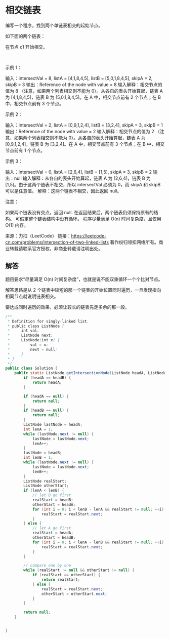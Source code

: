 # 相交链表

编写一个程序，找到两个单链表相交的起始节点。

如下面的两个链表：



在节点 c1 开始相交。

 

示例 1：



输入：intersectVal = 8, listA = [4,1,8,4,5], listB = [5,0,1,8,4,5], skipA = 2, skipB = 3
输出：Reference of the node with value = 8
输入解释：相交节点的值为 8 （注意，如果两个列表相交则不能为 0）。从各自的表头开始算起，链表 A 为 [4,1,8,4,5]，链表 B 为 [5,0,1,8,4,5]。在 A 中，相交节点前有 2 个节点；在 B 中，相交节点前有 3 个节点。
 

示例 2：



输入：intersectVal = 2, listA = [0,9,1,2,4], listB = [3,2,4], skipA = 3, skipB = 1
输出：Reference of the node with value = 2
输入解释：相交节点的值为 2 （注意，如果两个列表相交则不能为 0）。从各自的表头开始算起，链表 A 为 [0,9,1,2,4]，链表 B 为 [3,2,4]。在 A 中，相交节点前有 3 个节点；在 B 中，相交节点前有 1 个节点。
 

示例 3：



输入：intersectVal = 0, listA = [2,6,4], listB = [1,5], skipA = 3, skipB = 2
输出：null
输入解释：从各自的表头开始算起，链表 A 为 [2,6,4]，链表 B 为 [1,5]。由于这两个链表不相交，所以 intersectVal 必须为 0，而 skipA 和 skipB 可以是任意值。
解释：这两个链表不相交，因此返回 null。
 

注意：

如果两个链表没有交点，返回 null.
在返回结果后，两个链表仍须保持原有的结构。
可假定整个链表结构中没有循环。
程序尽量满足 O(n) 时间复杂度，且仅用 O(1) 内存。

来源：力扣（LeetCode）
链接：https://leetcode-cn.com/problems/intersection-of-two-linked-lists
著作权归领扣网络所有。商业转载请联系官方授权，非商业转载请注明出处。

## 解答

题目要求“尽量满足 O(n) 时间复杂度”，也就是说不能双重循环一个个比对节点。

解答思路是从 2 个链表中较短的那一个链表的开始位置同时遍历，一旦发现指向相同节点就说明链表相交。

要达成同时遍历的效果，必须让较长的链表先走多余的那一段。

```java
/**
 * Definition for singly-linked list.
 * public class ListNode {
 *     int val;
 *     ListNode next;
 *     ListNode(int x) {
 *         val = x;
 *         next = null;
 *     }
 * }
 */
public class Solution {
    public static ListNode getIntersectionNode(ListNode headA, ListNode headB) {
        if (headA == headB) {
            return headA;
        }

        if (headA == null) {
            return null;
        }
        if (headB == null) {
            return null;
        }
        ListNode lastNode = headA;
        int lenA = 1;
        while (lastNode.next != null) {
            lastNode = lastNode.next;
            lenA++;
        }
        lastNode = headB;
        int lenB = 1;
        while (lastNode.next != null) {
            lastNode = lastNode.next;
            lenB++;
        }
        ListNode realStart;
        ListNode otherStart;
        if (lenA < lenB) {
            // let B go first
            realStart = headB;
            otherStart = headA;
            for (int i = 0; i < lenB - lenA && realStart != null; ++i) {
                realStart = realStart.next;
            }
        } else {
            // let A go first
            realStart = headA;
            otherStart = headB;
            for (int i = 0; i < lenA - lenB && realStart != null; ++i) {
                realStart = realStart.next;
            }
        }

        // compare one by one
        while (realStart != null && otherStart != null) {
            if (realStart == otherStart) {
                return realStart;
            } else {
                realStart = realStart.next;
                otherStart = otherStart.next;
            }
        }

        return null;
    }


}
```